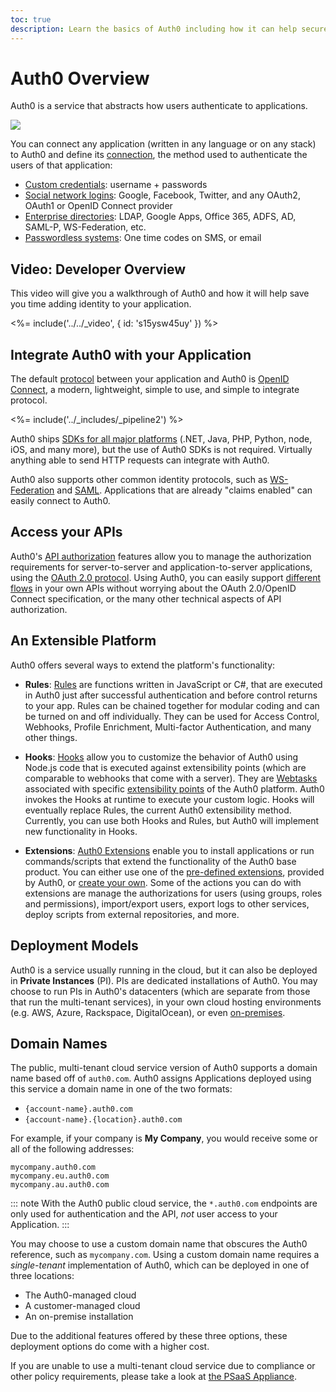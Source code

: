 ```yaml
---
toc: true
description: Learn the basics of Auth0 including how it can help secure your application, how you can extend Auth0 to meet the exact needs of your project, and about the flexible deployment options in both the cloud and even your own datacenter.
---
```

# Auth0 Overview

Auth0 is a service that abstracts how users authenticate to applications.

![](/media/articles/overview/overview.png)

You can connect any application (written in any language or on any stack) to Auth0 and define its [connection](/connections), the method used to authenticate the users of that application:

* [Custom credentials](/connections/database): username + passwords
* [Social network logins](/identityproviders#social): Google, Facebook, Twitter, and any OAuth2, OAuth1 or OpenID Connect provider
* [Enterprise directories](/identityproviders#enterprise): LDAP, Google Apps, Office 365, ADFS, AD, SAML-P, WS-Federation, etc.
* [Passwordless systems](/connections/passwordless): One time codes on SMS, or email

## Video: Developer Overview

This video will give you a walkthrough of Auth0 and how it will help save you time adding identity to your application.

<%= include('../../_video', { id: 's15ysw45uy' }) %>

## Integrate Auth0 with your Application

The default [protocol](/protocols) between your application and Auth0 is [OpenID Connect](/protocols/oidc), a modern, lightweight, simple to use, and simple to integrate protocol.

<%= include('../_includes/_pipeline2') %>

Auth0 ships [SDKs for all major platforms](/support/matrix#sdks) (.NET, Java, PHP, Python, node, iOS, and many more), but the use of Auth0 SDKs is not required. Virtually anything able to send HTTP requests can integrate with Auth0.

Auth0 also supports other common identity protocols, such as [WS-Federation](/protocols/ws-fed) and [SAML](/protocols/saml). Applications that are already "claims enabled" can easily connect to Auth0.

## Access your APIs

Auth0's [API authorization](/api-auth) features allow you to manage the authorization requirements for server-to-server and application-to-server applications, using the [OAuth 2.0 protocol](/protocols/oauth2). Using Auth0, you can easily support [different flows](/api-auth/which-oauth-flow-to-use) in your own APIs without worrying about the OAuth 2.0/OpenID Connect specification, or the many other technical aspects of API authorization.

## An Extensible Platform

Auth0 offers several ways to extend the platform's functionality:

- **Rules**: [Rules](/rules) are functions written in JavaScript or C#, that are executed in Auth0 just after successful authentication and before control returns to your app. Rules can be chained together for modular coding and can be turned on and off individually. They can be used for Access Control, Webhooks, Profile Enrichment, Multi-factor Authentication, and many other things.

- **Hooks**: [Hooks](/hooks) allow you to customize the behavior of Auth0 using Node.js code that is executed against extensibility points (which are comparable to webhooks that come with a server). They are [Webtasks](https://webtask.io) associated with specific [extensibility points](/hooks/extensibility-points) of the Auth0 platform. Auth0 invokes the Hooks at runtime to execute your custom logic. Hooks will eventually replace Rules, the current Auth0 extensibility method. Currently, you can use both Hooks and Rules, but Auth0 will implement new functionality in Hooks.

- **Extensions**: [Auth0 Extensions](/extensions) enable you to install applications or run commands/scripts that extend the functionality of the Auth0 base product. You can either use one of the [pre-defined extensions](/extensions#using-an-auth0-provided-extension), provided by Auth0, or [create your own](/extensions#creating-your-own-extension). Some of the actions you can do with extensions are manage the authorizations for users (using groups, roles and permissions), import/export users, export logs to other services, deploy scripts from external repositories, and more.

## Deployment Models

Auth0 is a service usually running in the cloud, but it can also be deployed in **Private Instances** (PI). PIs are dedicated installations of Auth0. You may choose to run PIs in Auth0's datacenters (which are separate from those that run the multi-tenant services), in your own cloud hosting environments (e.g. AWS, Azure, Rackspace, DigitalOcean), or even [on-premises](/appliance).

## Domain Names

The public, multi-tenant cloud service version of Auth0 supports a domain name based off of `auth0.com`. Auth0 assigns Applications deployed using this service a domain name in one of the two formats:

* `{account-name}.auth0.com`
* `{account-name}.{location}.auth0.com`

For example, if your company is **My Company**, you would receive some or all of the following addresses:

```
mycompany.auth0.com
mycompany.eu.auth0.com
mycompany.au.auth0.com
```

::: note
With the Auth0 public cloud service, the `*.auth0.com` endpoints are only used for authentication and the API, *not* user access to your Application.
:::

You may choose to use a custom domain name that obscures the Auth0 reference, such as `mycompany.com`. Using a custom domain name requires a *single-tenant* implementation of Auth0, which can be deployed in one of three locations:

* The Auth0-managed cloud
* A customer-managed cloud
* An on-premise installation

Due to the additional features offered by these three options, these deployment options do come with a higher cost.

If you are unable to use a multi-tenant cloud service due to compliance or other policy requirements, please take a look at [the PSaaS Appliance](/appliance).
